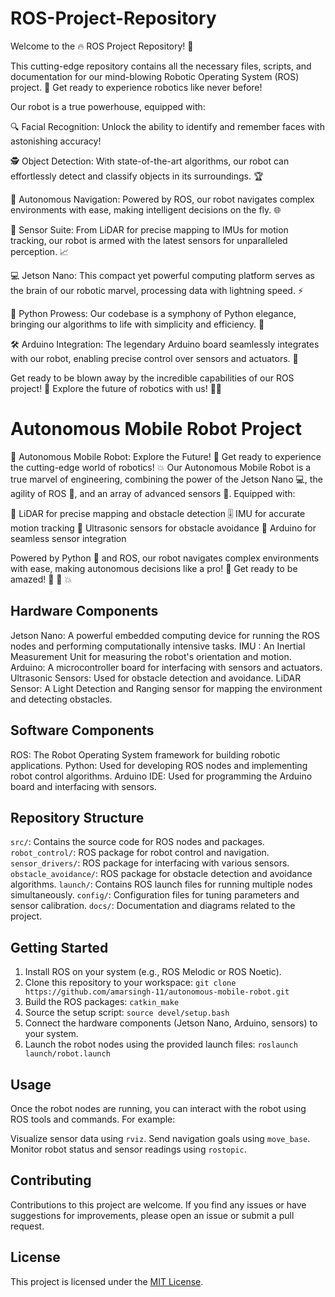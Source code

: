 # ROS-Project-Repository
Welcome to the 🔥 ROS Project Repository! 🚀

This cutting-edge repository contains all the necessary files, scripts, and documentation for our mind-blowing Robotic Operating System (ROS) project. 🤖 Get ready to experience robotics like never before!

Our robot is a true powerhouse, equipped with:

🔍 Facial Recognition: Unlock the ability to identify and remember faces with astonishing accuracy!

🕵️ Object Detection: With state-of-the-art algorithms, our robot can effortlessly detect and classify objects in its surroundings. 🏆

🧭 Autonomous Navigation: Powered by ROS, our robot navigates complex environments with ease, making intelligent decisions on the fly. 🌐

🔬 Sensor Suite: From LiDAR for precise mapping to IMUs for motion tracking, our robot is armed with the latest sensors for unparalleled perception. 📈

💻 Jetson Nano: This compact yet powerful computing platform serves as the brain of our robotic marvel, processing data with lightning speed. ⚡

🐍 Python Prowess: Our codebase is a symphony of Python elegance, bringing our algorithms to life with simplicity and efficiency. 🌺

🛠️ Arduino Integration: The legendary Arduino board seamlessly integrates with our robot, enabling precise control over sensors and actuators. 🔧

Get ready to be blown away by the incredible capabilities of our ROS project! 🎉 Explore the future of robotics with us! 🚀🤖

# Autonomous Mobile Robot Project

🤖 Autonomous Mobile Robot: Explore the Future! 🚀
Get ready to experience the cutting-edge world of robotics! 💥 Our Autonomous Mobile Robot is a true marvel of engineering, combining the power of the Jetson Nano 💻, the agility of ROS 🧩, and an array of advanced sensors 👀.
Equipped with:

🔭 LiDAR for precise mapping and obstacle detection
🎚️ IMU for accurate motion tracking
📡 Ultrasonic sensors for obstacle avoidance
🔌 Arduino for seamless sensor integration

Powered by Python 🐍 and ROS, our robot navigates complex environments with ease, making autonomous decisions like a pro! 🧠
Get ready to be amazed! 🚀 🤖 💥

## Hardware Components

Jetson Nano: A powerful embedded computing device for running the ROS nodes and performing computationally intensive tasks.
IMU : An Inertial Measurement Unit for measuring the robot's orientation and motion.
Arduino: A microcontroller board for interfacing with sensors and actuators.
Ultrasonic Sensors: Used for obstacle detection and avoidance.
LiDAR Sensor: A Light Detection and Ranging sensor for mapping the environment and detecting obstacles.

## Software Components

ROS: The Robot Operating System framework for building robotic applications.
Python: Used for developing ROS nodes and implementing robot control algorithms.
Arduino IDE: Used for programming the Arduino board and interfacing with sensors.

## Repository Structure

`src/`: Contains the source code for ROS nodes and packages.
`robot_control/`: ROS package for robot control and navigation.
`sensor_drivers/`: ROS package for interfacing with various sensors.
`obstacle_avoidance/`: ROS package for obstacle detection and avoidance algorithms.
 `launch/`: Contains ROS launch files for running multiple nodes simultaneously.
`config/`: Configuration files for tuning parameters and sensor calibration.
 `docs/`: Documentation and diagrams related to the project.

## Getting Started

1. Install ROS on your system (e.g., ROS Melodic or ROS Noetic).
2. Clone this repository to your workspace: `git clone https://github.com/amarsingh-11/autonomous-mobile-robot.git`
3. Build the ROS packages: `catkin_make`
4. Source the setup script: `source devel/setup.bash`
5. Connect the hardware components (Jetson Nano, Arduino, sensors) to your system.
6. Launch the robot nodes using the provided launch files: `roslaunch launch/robot.launch`

## Usage

Once the robot nodes are running, you can interact with the robot using ROS tools and commands. For example:

 Visualize sensor data using `rviz`.
 Send navigation goals using `move_base`.
Monitor robot status and sensor readings using `rostopic`.


## Contributing

Contributions to this project are welcome. If you find any issues or have suggestions for improvements, please open an issue or submit a pull request.

## License

This project is licensed under the [MIT License](LICENSE).
